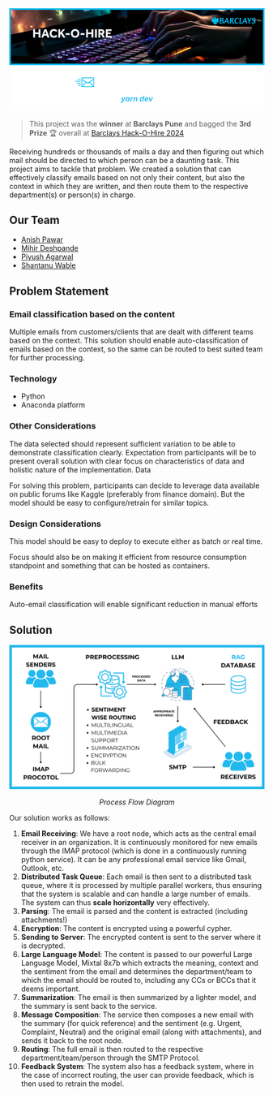 <div align="center">
    <img src="assets/Repo Cover.png" />
</div>

> This project was the **winner** at **Barclays Pune** and bagged the **3rd Prize** 🏆 overall at [Barclays Hack-O-Hire 2024](https://www.hackerearth.com/challenges/hackathon/hack-o-hire/)

Receiving hundreds or thousands of mails a day and then figuring out which mail should be directed to which person can be a daunting task. This project aims to tackle that problem. We created a solution that can effectively classify emails based on not only their content, but also the context in which they are written, and then route them to the respective department(s) or person(s) in charge.

## Our Team

- [Anish Pawar](https://github.com/anishpawarrr)
- [Mihir Deshpande](https://github.com/mihirdesh)
- [Piyush Agarwal](https://github.com/piyushhagarwal)
- [Shantanu Wable](https://github.com/shxntanu)

## Problem Statement

### Email classification based on the content

Multiple emails from customers/clients that are dealt with different teams based on the context. This solution should enable auto-classification of emails based on the context, so the same can be routed to best suited team for further processing.

### Technology

- Python
- Anaconda platform

### Other Considerations

The data selected should represent sufficient variation to be able to demonstrate classification clearly. Expectation from participants will be to present overall solution with clear focus on characteristics of data and holistic nature of the implementation.
Data

For solving this problem, participants can decide to leverage data available on public forums like Kaggle (preferably from finance domain). But the model should be easy to configure/retrain for similar topics.

### Design Considerations

This model should be easy to deploy to execute either as batch or real time.

Focus should also be on making it efficient from resource consumption standpoint and something that can be hosted as containers.

### Benefits

Auto-email classification will enable significant reduction in manual efforts

## Solution

<div align="center">
    <img src="assets/EC Flow Diagram.png" />
    <br />

_Process Flow Diagram_
    
</div>

Our solution works as follows:

1. **Email Receiving**: We have a root node, which acts as the central email receiver in an organization. It is continuously monitored for new emails through the IMAP protocol (which is done in a continuously running python service). It can be any professional email service like Gmail, Outlook, etc.
2. **Distributed Task Queue**: Each email is then sent to a distributed task queue, where it is processed by multiple parallel workers, thus ensuring that the system is scalable and can handle a large number of emails. The system can thus **scale horizontally** very effectively.
3. **Parsing**: The email is parsed and the content is extracted (including attachments!)
4. **Encryption**: The content is encrypted using a powerful cypher.
5. **Sending to Server**: The encrypted content is sent to the server where it is decrypted.
6. **Large Language Model**: The content is passed to our powerful Large Language Model, Mixtal 8x7b which extracts the meaning, context and the sentiment from the email and determines the department/team to which the email should be routed to, including any CCs or BCCs that it deems important.
7. **Summarization**: The email is then summarized by a lighter model, and the summary is sent back to the service.
8. **Message Composition**: The service then composes a new email with the summary (for quick reference) and the sentiment (e.g. Urgent, Complaint, Neutral) and the original email (along with attachments), and sends it back to the root node.
9. **Routing**: The full email is then routed to the respective department/team/person through the SMTP Protocol.
10. **Feedback System**: The system also has a feedback system, where in the case of incorrect routing, the user can provide feedback, which is then used to retrain the model.

